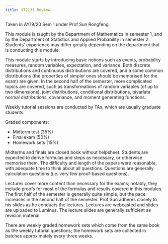 ```yaml
---
title: ST2131 Review
---
```


Taken in AY19/20 Sem 1 under Prof Sun Rongfeng.

This module is taught by the Department of Mathematics in semester 1, and by the Department of Statistics and Applied Probability in semester 2.  Students' experience may differ greatly depending on the department that is conducting this module.

This module starts by introducing basic notions such as events, probability measures, random variables, expectation, and variance.  Both discrete distributions and continuous distributions are covered, and a some common distributions (the properties of simpler ones should be memorised for the exam) are given.  In the second half of the semester, more complicated topics are covered, such as transformations of random variables (of up to two dimensions), joint distributions, conditional distributions, bivariate normal distributions, covariance, and moment generating functions.

Weekly tutorial sessions are conducted by TAs, which are usually graduate students.

Graded components:
- Midterm test (35%)
- Final exam (50%)
- Homework sets (15%)

Midterms and finals are closed book without helpsheet.  Students are expected to derive formulas and steps as necessary, or otherwise memorise them.  The difficulty and length of the papers were reasonable, with adequate time to think about all questions.  Questions are generally calculation questions (i.e. very few proof-based questions).

Lectures cover more content than necessary for the exams; notably, they include proofs for most of the formulas and results covered in this modules.  The first half of the semester is generally quite simple, but the pace increases in the second half of the semester.  Prof Sun adheres closely to his slides as he conducts the lectures.  Lectures are webcasted and slides are uploaded to Luminus.  The lecture slides are generally sufficient as revision material.

There are weekly graded homework sets which come from the same book as the weekly tutorial questions; the homework sets are collected in batches approximately every three weeks.
